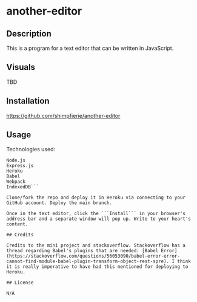 # another-editor

## Description

This is a program for a text editor that can be written in JavaScript.

## Visuals

TBD

## Installation

https://github.com/shimpfierie/another-editor

## Usage
Technologies used:
```
Node.js
Express.js
Heroku
Babel
Webpack
IndexedDB```

Clone/fork the repo and deploy it in Heroku via connecting to your GitHub account. Deploy the main branch.

Once in the text editor, click the ```Install``` in your browser's address bar and a separate window will pop up. Write to your heart's content.

## Credits

Credits to the mini project and stackoverflow. Stackoverflow has a thread regarding Babel's plugins that are needed: [Babel Error](https://stackoverflow.com/questions/56053090/babel-error-error-cannot-find-module-babel-plugin-transform-object-rest-spre). I think it is really imperative to have had this mentioned for deploying to Heroku.

## License

N/A
